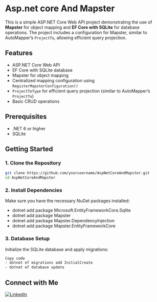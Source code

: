 # Asp.net core And Mapster

This is a simple ASP.NET Core Web API project demonstrating the use of **Mapster** for object mapping and **EF Core with SQLite** for database operations. The project includes a configuration for Mapster, similar to AutoMapper’s `ProjectTo`, allowing efficient query projection.

## Features
- ASP.NET Core Web API
- EF Core with SQLite database
- Mapster for object mapping
- Centralized mapping configuration using `RegisterMapsterConfiguration()`
- `ProjectToType` for efficient query projection (similar to AutoMapper’s `ProjectTo`)
- Basic CRUD operations

## Prerequisites
- .NET 6 or higher
- SQLite

## Getting Started

### 1. Clone the Repository
```bash
git clone https://github.com/yourusername/AspNetCoreAndMapster.git
cd AspNetCoreAndMapster
```
### 2. Install Dependencies
Make sure you have the necessary NuGet packages installed:

- dotnet add package Microsoft.EntityFrameworkCore.Sqlite
- dotnet add package Mapster
- dotnet add package Mapster.DependencyInjection
- dotnet add package Mapster.EntityFrameworkCore

###  3. Database Setup
Initialize the SQLite database and apply migrations:

```bash
Copy code
- dotnet ef migrations add InitialCreate
- dotnet ef database update
```
## Connect with Me
[![LinkedIn](https://img.shields.io/badge/LinkedIn-Profile-blue)](https://www.linkedin.com/in/spyros-ponaris-913a6937/)
